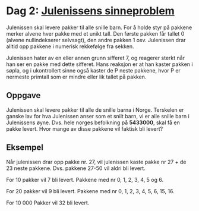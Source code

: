 # Dag 2: [Julenissens sinneproblem]()

Julenissen skal levere pakker til alle snille barn. For å holde styr på pakkene merker alvene hver pakke med et unikt tall. Den første pakken får tallet 0 (alvene nullindekserer selvsagt), den andre pakken 1 osv. Julenissen drar alltid opp pakkene i numerisk rekkefølge fra sekken.

Julenissen hater av en eller annen grunn sifferet 7, og reagerer sterkt når han ser en pakke med dette sifferet. Hans reaksjon er at han kaster pakken i søpla, og i ukontrollert sinne også kaster de P neste pakkene, hvor P er nermeste primtall som er mindre eller lik tallet på pakken.

## Oppgave

Julenissen skal levere pakker til alle de snille barna i Norge. Terskelen er ganske lav for hva Julenissen anser som et snilt barn, vi er alle snille barn i Julenissens øyne. Dvs. hele norges befolkning på **5433000**, skal få en pakke levert. Hvor mange av disse pakkene vil faktisk bli levert?

## Eksempel

Når julenissen drar opp pakke nr. 27, vil julenissen kaste pakke nr 27 + de 23 neste pakkene. Dvs. pakkene 27-50 vil aldri bli levert.

For 10 pakker vil 7 bli levert. Pakkene med nr 0, 1, 2, 3, 4, 5 og 6.

For 20 pakker vil 9 bli levert. Pakkene med nr 0, 1, 2, 3, 4, 5, 6, 15, 16.

For 10 000 Pakker vil 32 bli levert.
